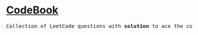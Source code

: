 <h1><a href= " ">CodeBook</a></h1>
<pre>Collection of LeetCode questions with <strong>solution</strong> to ace the coding interview!</pre>
